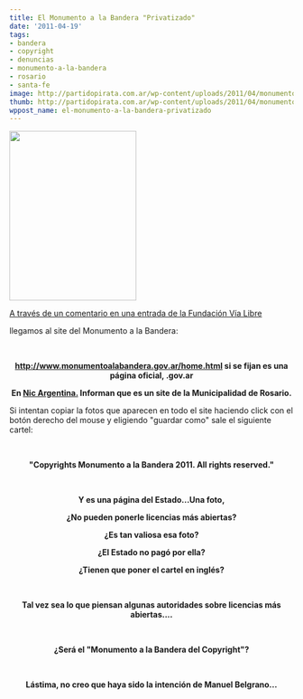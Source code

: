 ```yaml
---
title: El Monumento a la Bandera "Privatizado"
date: '2011-04-19'
tags:
- bandera
- copyright
- denuncias
- monumento-a-la-bandera
- rosario
- santa-fe
image: http://partidopirata.com.ar/wp-content/uploads/2011/04/monumento-a-la-bandera-rosario-argentina.jpg
thumb: http://partidopirata.com.ar/wp-content/uploads/2011/04/monumento-a-la-bandera-rosario-argentina.jpg
wppost_name: el-monumento-a-la-bandera-privatizado
---
```


<a href="http://partidopirata.com.ar/wp-content/uploads/2011/04/monumento-a-la-bandera-rosario-argentina.jpg"><img class="size-medium wp-image-778" title="Monumento a la Bandera-Rosario" src="http://partidopirata.com.ar/wp-content/uploads/2011/04/monumento-a-la-bandera-rosario-argentina-225x300.jpg" alt="" width="225" height="300" /></a>


<a href="http://www.vialibre.org.ar/2011/04/18/dia-mundial-de-la-propiedad-intelectual-el-derecho-de-autor-y-las-restricciones-a-la-cultura/" target="_blank">A través de un comentario en una entrada de la Fundación Vía Libre </a>

llegamos al site del Monumento a la Bandera:

&nbsp;
<p style="text-align: center;"><strong><a href="http://www.monumentoalabandera.gov.ar/home.html" target="_blank">http://www.monumentoalabandera.gov.ar/home.html</a> si se fijan es una página oficial, .gov.ar</strong></p>
<p style="text-align: center;"><strong>En <a href="http://www.nic.ar/" target="_blank">Nic Argentina.</a> Informan que es un site de la Municipalidad de Rosario.</strong></p>
Si intentan copiar la fotos que aparecen en todo el site haciendo click con el botón derecho del mouse y eligiendo "guardar como" sale el siguiente cartel:

&nbsp;
<p style="text-align: center;"><strong>"Copyrights Monumento a la Bandera 2011. All rights reserved."</strong></p>
<p style="text-align: center;">&nbsp;</p>
<p style="text-align: center;"><strong>Y es una página del Estado...Una foto, </strong></p>
<p style="text-align: center;"><strong> </strong><strong>¿No pueden ponerle licencias más abiertas?</strong></p>
<p style="text-align: center;"><strong>¿Es tan valiosa esa foto?</strong></p>
<p style="text-align: center;"><strong>¿El Estado no pagó por ella?</strong></p>
<p style="text-align: center;"><strong>¿Tienen que poner el cartel en inglés?</strong></p>
<p style="text-align: center;">&nbsp;</p>
<p style="text-align: center;"><strong>Tal vez sea lo que piensan algunas autoridades sobre licencias más abiertas....</strong></p>
<p style="text-align: center;">&nbsp;</p>
<p style="text-align: center;"><strong>¿</strong><strong>Será el "Monumento a la Bandera del Copyright"?</strong></p>
<p style="text-align: center;">&nbsp;</p>
<p style="text-align: center;"><strong>Lástima, no creo que haya sido la intención de Manuel Belgrano...
</strong></p>
